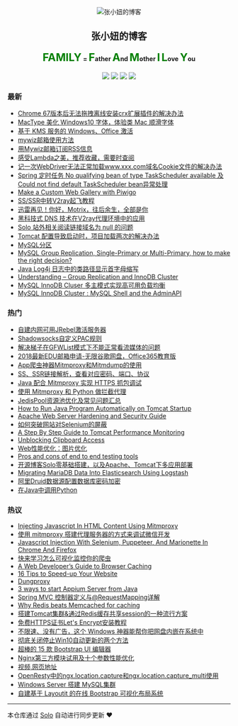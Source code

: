 <p align="center"><img alt="张小妞的博客" src="https://fuyiyi.imdo.co/favicon.png"></p><h2 align="center">
张小妞的博客
</h2>

<h4 align="center"><font color="green" size="5em"><strong>FAMILY</strong></font> = <font color="green" size="5em"><strong>F</strong></font>ather <font color="green" size="5em"><strong>A</strong></font>nd <font color="green" size="5em"><strong>M</strong></font>other <font color="green" size="5em"><strong>I</strong></font> <font color="green" size="5em"><strong>L</strong></font>ove <font color="green" size="5em"><strong>Y</strong></font>ou</h4>
<p align="center"><a title="张小妞的博客" target="_blank" href="https://github.com/zxniuniu/solo-blog"><img src="https://img.shields.io/github/last-commit/zxniuniu/solo-blog.svg?style=flat-square&color=FF9900"></a>
<a title="GitHub repo size in bytes" target="_blank" href="https://github.com/zxniuniu/solo-blog"><img src="https://img.shields.io/github/repo-size/zxniuniu/solo-blog.svg?style=flat-square"></a>
<a title="Solo Version" target="_blank" href="https://github.com/b3log/solo/releases"><img src="https://img.shields.io/badge/solo-3.6.3-f1e05a.svg?style=flat-square&color=blueviolet"></a>
<a title="Hits" target="_blank" href="https://github.com/b3log/hits"><img src="https://hits.b3log.org/zxniuniu/solo-blog.svg"></a></p>

### 最新

* [Chrome 67版本后无法拖拽离线安装crx扩展插件的解决办法](https://fuyiyi.imdo.co/articles/2019/08/12/1565575993052.html)
* [MacType 美化 Windows10 字体，体验类 Mac 顺滑字体](https://fuyiyi.imdo.co/articles/2019/08/09/1565314018351.html)
* [基于 KMS 服务的 Windows、Office 激活](https://fuyiyi.imdo.co/articles/2019/07/18/1563456163229.html)
* [mywiz邮箱使用方法](https://fuyiyi.imdo.co/articles/2019/06/13/1560405446349.html)
* [用Mywiz邮箱订阅RSS信息](https://fuyiyi.imdo.co/articles/2019/06/13/1560405422247.html)
* [感受Lambda之美，推荐收藏，需要时查阅](https://fuyiyi.imdo.co/articles/2019/06/09/1560086633135.html)
* [记一次WebDriver无法正常加载www.xxx.com域名Cookie文件的解决办法](https://fuyiyi.imdo.co/articles/2019/05/29/1559101766149.html)
* [Spring 定时任务 No qualifying bean of type TaskScheduler available 及 Could not find default TaskScheduler bean异常处理](https://fuyiyi.imdo.co/articles/2019/05/29/1559099232927.html)
* [Make a Custom Web Gallery with Piwigo](https://fuyiyi.imdo.co/articles/2019/05/25/1558775351826.html)
* [SS/SSR中转V2ray起飞教程](https://fuyiyi.imdo.co/articles/2019/05/23/1558608311047.html)
* [迅雷再见！你好，Motrix，往后余生，全部是你](https://fuyiyi.imdo.co/articles/2019/05/22/1558521398548.html)
* [黑科技式 DNS 技术在V2ray代理环境中的应用](https://fuyiyi.imdo.co/articles/2019/05/21/1558442529612.html)
* [Solo 站外相关阅读链接域名为 null 的问题](https://fuyiyi.imdo.co/articles/2019/05/11/1557559874495.html)
* [Tomcat 配置导致启动时，项目加载两次的解决办法](https://fuyiyi.imdo.co/articles/2019/05/11/1557556661045.html)
* [MySQL分区](https://fuyiyi.imdo.co/articles/2019/03/30/1553915185147.html)
* [MySQL Group Replication, Single-Primary or Multi-Primary, how to make the right decision?](https://fuyiyi.imdo.co/articles/2019/03/21/1553148807220.html)
* [Java Log4j 日志中的类路径显示首字母缩写](https://fuyiyi.imdo.co/articles/2019/03/21/1553147675859.html)
* [Understanding – Group Replication and InnoDB Cluster](https://fuyiyi.imdo.co/articles/2019/03/16/1552743939239.html)
* [MySQL InnoDB Cluser 多主模式实现高可用负载均衡](https://fuyiyi.imdo.co/articles/2019/03/16/1552738515472.html)
* [MySQL InnoDB Cluster : MySQL Shell and the AdminAPI](https://fuyiyi.imdo.co/articles/2019/03/15/1552655703703.html)

### 热门

* [自建内网可用JRebel激活服务器](https://fuyiyi.imdo.co/articles/2018/10/09/1539066409411.html)
* [Shadowsocks自定义PAC规则](https://fuyiyi.imdo.co/articles/2018/09/30/1538314978887.html)
* [解决梯子在GFWList模式下不能正常看流媒体的问题](https://fuyiyi.imdo.co/articles/2018/10/26/1540532958285.html)
* [2018最新EDU邮箱申请-无限谷歌网盘，Office365教育版](https://fuyiyi.imdo.co/articles/2018/11/04/1541296167680.html)
* [App爬虫神器Mitmproxy和Mitmdump的使用](https://fuyiyi.imdo.co/articles/2018/10/12/1539357030798.html)
* [SS、SSR链接解析，查看对应密码、端口、协议](https://fuyiyi.imdo.co/articles/2018/10/24/1540351937866.html)
* [Java 配合 Mitmproxy 实现 HTTPS 抓包调试](https://fuyiyi.imdo.co/articles/2018/10/10/1539181755175.html)
* [使用 Mitmproxy 和 Python 做拦截代理](https://fuyiyi.imdo.co/articles/2018/10/10/1539183788285.html)
* [JedisPool资源池优化及常见问题汇总](https://fuyiyi.imdo.co/articles/2019/03/12/1552377395451.html)
* [How to Run Java Program Automatically on Tomcat Startup](https://fuyiyi.imdo.co/articles/2018/10/09/1539064578164.html)
* [Apache Web Server Hardening and Security Guide](https://fuyiyi.imdo.co/articles/2018/10/04/1538621106899.html)
* [如何突破网站对Selenium的屏蔽](https://fuyiyi.imdo.co/articles/2018/10/12/1539355419624.html)
* [A Step By Step Guide to Tomcat Performance Monitoring](https://fuyiyi.imdo.co/articles/2018/11/22/1542873600838.html)
* [ Unblocking Clipboard Access](https://fuyiyi.imdo.co/articles/2018/11/21/1542762548365.html)
* [Web性能优化：图片优化](https://fuyiyi.imdo.co/articles/2018/10/21/1540107913766.html)
* [Pros and cons of end to end testing tools](https://fuyiyi.imdo.co/articles/2018/11/24/1543063983807.html)
* [开源博客Solo零基础搭建，以及Apache、Tomcat下多应用部署](https://fuyiyi.imdo.co/articles/2018/09/08/1536376494775.html)
* [Migrating MariaDB Data Into Elasticsearch Using Logstash](https://fuyiyi.imdo.co/articles/2019/01/04/1546576680169.html)
* [阿里Druid数据源配置数据库密码加密](https://fuyiyi.imdo.co/articles/2018/09/18/1537258285996.html)
* [在Java中调用Python](https://fuyiyi.imdo.co/articles/2018/09/09/1536454673406.html)

### 热议

* [Injecting Javascript In HTML Content Using Mitmproxy](https://fuyiyi.imdo.co/articles/2018/10/11/1539269886178.html)
* [使用 mitmproxy 搭建代理服务器的方式来调试微信开发](https://fuyiyi.imdo.co/articles/2018/10/12/1539357392353.html)
* [Javascript Injection With Selenium, Puppeteer, And Marionette In Chrome And Firefox](https://fuyiyi.imdo.co/articles/2018/10/12/1539357955729.html)
* [快来学习怎么可视化监控你的爬虫](https://fuyiyi.imdo.co/articles/2018/10/16/1539669051470.html)
* [A Web Developer’s Guide to Browser Caching](https://fuyiyi.imdo.co/articles/2018/10/18/1539837869502.html)
* [16 Tips to Speed-up Your Website](https://fuyiyi.imdo.co/articles/2018/10/18/1539848872657.html)
* [Dungproxy](https://fuyiyi.imdo.co/articles/2018/10/26/1540514420315.html)
* [3 ways to start Appium Server from Java](https://fuyiyi.imdo.co/articles/2018/11/04/1541295639948.html)
* [Spring MVC 控制器定义与@RequestMapping详解](https://fuyiyi.imdo.co/articles/2018/12/23/1545494483392.html)
* [Why Redis beats Memcached for caching](https://fuyiyi.imdo.co/articles/2019/02/02/1549069716678.html)
* [搭建Tomcat集群&通过Redis缓存共享session的一种流行方案](https://fuyiyi.imdo.co/articles/2019/02/02/1549081414704.html)
* [免费HTTPS证书Let's Encrypt安装教程](https://fuyiyi.imdo.co/articles/2019/02/11/1549854698138.html)
* [不限速、没有广告，这个 Windows 神器能帮你把网盘内嵌在系统中](https://fuyiyi.imdo.co/articles/2019/02/11/1549856538500.html)
* [彻底关闭停止Win10自动更新的两个方法](https://fuyiyi.imdo.co/articles/2019/02/11/1549856602470.html)
* [超棒的 15 款 Bootstrap UI 编辑器](https://fuyiyi.imdo.co/articles/2019/02/13/1550046963221.html)
* [Nginx第三方模块试用及十个参数性能优化](https://fuyiyi.imdo.co/articles/2019/02/19/1550554739444.html)
* [视频,网页地址](https://fuyiyi.imdo.co/articles/2019/02/19/1550556781219.html)
* [OpenResty中的ngx.location.capture和ngx.location.capture_multi使用](https://fuyiyi.imdo.co/articles/2019/02/21/1550713663087.html)
* [Windows Server 搭建 MySQL集群](https://fuyiyi.imdo.co/articles/2019/02/23/1550894766125.html)
* [自建基于 Layoutit 的在线 Bootstrap 可视化布局系统](https://fuyiyi.imdo.co/articles/2019/02/25/1551064941317.html)

---

本仓库通过 [Solo](https://github.com/b3log/solo) 自动进行同步更新 ❤️ 